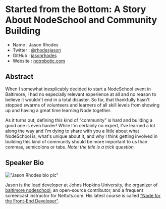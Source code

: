 # Started from the Bottom: A Story About NodeSchool and Community Building

* Name      : Jason Rhodes
* Twitter   : [@rhodesjason](http://twitter.com/rhodesjason)
* GitHub    : [jasonrhodes](http://github.com/jasonrhodes)
* Website   : [notrobotic.com](http://notrobotic.com)

## Abstract

When I somewhat inexplicably decided to start a NodeSchool event in Baltimore, I had no especially relevant experience at all and no reason to believe it wouldn't end in a total disaster. So far, that thankfully hasn't stopped swarms of volunteers and learners of all skill levels from showing up and having a great time learning Node together.

As it turns out, defining this kind of "community" is hard and building a good one is even harder! While I'm certainly no expert, I've learned a lot along the way and I'm dying to share with you a little about what NodeSchool is, what's unique about it, and why I think getting involved in building this kind of community should be more important to us than commas, semicolons or tabs.
_Note: the title is a trick question._

## Speaker Bio

!["Jason Rhodes bio pic"](https://raw.github.com/cascadiajs/2014.cascadiajs.com/master/images/jasonrhodes.png)

Jason is the lead developer at Johns Hopkins University, the organizer of [baltimore nodeschool](http://baltimorenodeschool.github.io), an open-source contributor, and a frequent screencast instructor for Nettuts.com. His latest course is called ["Node for the Front-End Developer"](http://courses.tutsplus.com/courses/node-for-the-front-end-developer).
